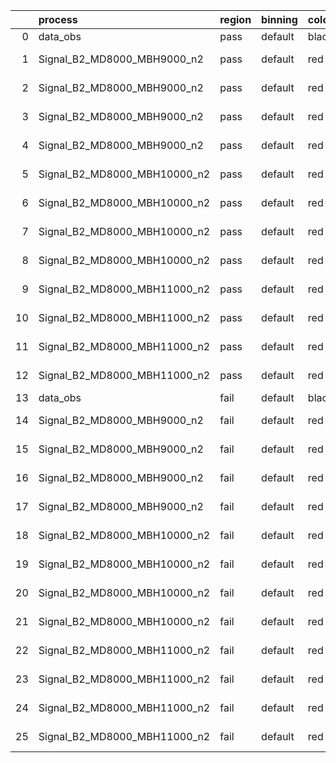 |    | process                      | region   | binning   | color   | process_type   |   scale | variation   | source_filename                                                       | source_histname    | alias                        | title     |   combine_idx |     lnN |   shapes | syst_type   | direction   | variation_alias   |
|---:|:-----------------------------|:---------|:----------|:--------|:---------------|--------:|:------------|:----------------------------------------------------------------------|:-------------------|:-----------------------------|:----------|--------------:|--------:|---------:|:------------|:------------|:------------------|
|  0 | data_obs                     | pass     | default   | black   | DATA           |       1 | nominal     | ./histograms_for_2DAlphabet_v18//BH_Data.root                         | hpass              | Data                         | Data      |           nan | nan     |      nan | nan         | nan         | nan               |
|  1 | Signal_B2_MD8000_MBH9000_n2  | pass     | default   | red     | SIGNAL         |       1 | lumi        | ./histograms_for_2DAlphabet_v18//BH_Signal_B2_MD8000_MBH9000_n2.root  | hpass              | Signal_B2_MD8000_MBH9000_n2  | BH signal |           nan |   1.016 |      nan | lnN         | nan         | nan               |
|  2 | Signal_B2_MD8000_MBH9000_n2  | pass     | default   | red     | SIGNAL         |       1 | SVM         | ./histograms_for_2DAlphabet_v18//BH_Signal_B2_MD8000_MBH9000_n2.root  | hpass_SVMsyst_up   | Signal_B2_MD8000_MBH9000_n2  | BH signal |           nan | nan     |        1 | shapes      | Up          | SVMsyst           |
|  3 | Signal_B2_MD8000_MBH9000_n2  | pass     | default   | red     | SIGNAL         |       1 | SVM         | ./histograms_for_2DAlphabet_v18//BH_Signal_B2_MD8000_MBH9000_n2.root  | hpass_SVMsyst_down | Signal_B2_MD8000_MBH9000_n2  | BH signal |           nan | nan     |        1 | shapes      | Down        | SVMsyst           |
|  4 | Signal_B2_MD8000_MBH9000_n2  | pass     | default   | red     | SIGNAL         |       1 | nominal     | ./histograms_for_2DAlphabet_v18//BH_Signal_B2_MD8000_MBH9000_n2.root  | hpass              | Signal_B2_MD8000_MBH9000_n2  | BH signal |           nan | nan     |      nan | nan         | nan         | nan               |
|  5 | Signal_B2_MD8000_MBH10000_n2 | pass     | default   | red     | SIGNAL         |       1 | lumi        | ./histograms_for_2DAlphabet_v18//BH_Signal_B2_MD8000_MBH10000_n2.root | hpass              | Signal_B2_MD8000_MBH10000_n2 | BH signal |           nan |   1.016 |      nan | lnN         | nan         | nan               |
|  6 | Signal_B2_MD8000_MBH10000_n2 | pass     | default   | red     | SIGNAL         |       1 | SVM         | ./histograms_for_2DAlphabet_v18//BH_Signal_B2_MD8000_MBH10000_n2.root | hpass_SVMsyst_up   | Signal_B2_MD8000_MBH10000_n2 | BH signal |           nan | nan     |        1 | shapes      | Up          | SVMsyst           |
|  7 | Signal_B2_MD8000_MBH10000_n2 | pass     | default   | red     | SIGNAL         |       1 | SVM         | ./histograms_for_2DAlphabet_v18//BH_Signal_B2_MD8000_MBH10000_n2.root | hpass_SVMsyst_down | Signal_B2_MD8000_MBH10000_n2 | BH signal |           nan | nan     |        1 | shapes      | Down        | SVMsyst           |
|  8 | Signal_B2_MD8000_MBH10000_n2 | pass     | default   | red     | SIGNAL         |       1 | nominal     | ./histograms_for_2DAlphabet_v18//BH_Signal_B2_MD8000_MBH10000_n2.root | hpass              | Signal_B2_MD8000_MBH10000_n2 | BH signal |           nan | nan     |      nan | nan         | nan         | nan               |
|  9 | Signal_B2_MD8000_MBH11000_n2 | pass     | default   | red     | SIGNAL         |       1 | lumi        | ./histograms_for_2DAlphabet_v18//BH_Signal_B2_MD8000_MBH11000_n2.root | hpass              | Signal_B2_MD8000_MBH11000_n2 | BH signal |           nan |   1.016 |      nan | lnN         | nan         | nan               |
| 10 | Signal_B2_MD8000_MBH11000_n2 | pass     | default   | red     | SIGNAL         |       1 | SVM         | ./histograms_for_2DAlphabet_v18//BH_Signal_B2_MD8000_MBH11000_n2.root | hpass_SVMsyst_up   | Signal_B2_MD8000_MBH11000_n2 | BH signal |           nan | nan     |        1 | shapes      | Up          | SVMsyst           |
| 11 | Signal_B2_MD8000_MBH11000_n2 | pass     | default   | red     | SIGNAL         |       1 | SVM         | ./histograms_for_2DAlphabet_v18//BH_Signal_B2_MD8000_MBH11000_n2.root | hpass_SVMsyst_down | Signal_B2_MD8000_MBH11000_n2 | BH signal |           nan | nan     |        1 | shapes      | Down        | SVMsyst           |
| 12 | Signal_B2_MD8000_MBH11000_n2 | pass     | default   | red     | SIGNAL         |       1 | nominal     | ./histograms_for_2DAlphabet_v18//BH_Signal_B2_MD8000_MBH11000_n2.root | hpass              | Signal_B2_MD8000_MBH11000_n2 | BH signal |           nan | nan     |      nan | nan         | nan         | nan               |
| 13 | data_obs                     | fail     | default   | black   | DATA           |       1 | nominal     | ./histograms_for_2DAlphabet_v18//BH_Data.root                         | hfail              | Data                         | Data      |           nan | nan     |      nan | nan         | nan         | nan               |
| 14 | Signal_B2_MD8000_MBH9000_n2  | fail     | default   | red     | SIGNAL         |       1 | lumi        | ./histograms_for_2DAlphabet_v18//BH_Signal_B2_MD8000_MBH9000_n2.root  | hfail              | Signal_B2_MD8000_MBH9000_n2  | BH signal |           nan |   1.016 |      nan | lnN         | nan         | nan               |
| 15 | Signal_B2_MD8000_MBH9000_n2  | fail     | default   | red     | SIGNAL         |       1 | SVM         | ./histograms_for_2DAlphabet_v18//BH_Signal_B2_MD8000_MBH9000_n2.root  | hfail_SVMsyst_up   | Signal_B2_MD8000_MBH9000_n2  | BH signal |           nan | nan     |        1 | shapes      | Up          | SVMsyst           |
| 16 | Signal_B2_MD8000_MBH9000_n2  | fail     | default   | red     | SIGNAL         |       1 | SVM         | ./histograms_for_2DAlphabet_v18//BH_Signal_B2_MD8000_MBH9000_n2.root  | hfail_SVMsyst_down | Signal_B2_MD8000_MBH9000_n2  | BH signal |           nan | nan     |        1 | shapes      | Down        | SVMsyst           |
| 17 | Signal_B2_MD8000_MBH9000_n2  | fail     | default   | red     | SIGNAL         |       1 | nominal     | ./histograms_for_2DAlphabet_v18//BH_Signal_B2_MD8000_MBH9000_n2.root  | hfail              | Signal_B2_MD8000_MBH9000_n2  | BH signal |           nan | nan     |      nan | nan         | nan         | nan               |
| 18 | Signal_B2_MD8000_MBH10000_n2 | fail     | default   | red     | SIGNAL         |       1 | lumi        | ./histograms_for_2DAlphabet_v18//BH_Signal_B2_MD8000_MBH10000_n2.root | hfail              | Signal_B2_MD8000_MBH10000_n2 | BH signal |           nan |   1.016 |      nan | lnN         | nan         | nan               |
| 19 | Signal_B2_MD8000_MBH10000_n2 | fail     | default   | red     | SIGNAL         |       1 | SVM         | ./histograms_for_2DAlphabet_v18//BH_Signal_B2_MD8000_MBH10000_n2.root | hfail_SVMsyst_up   | Signal_B2_MD8000_MBH10000_n2 | BH signal |           nan | nan     |        1 | shapes      | Up          | SVMsyst           |
| 20 | Signal_B2_MD8000_MBH10000_n2 | fail     | default   | red     | SIGNAL         |       1 | SVM         | ./histograms_for_2DAlphabet_v18//BH_Signal_B2_MD8000_MBH10000_n2.root | hfail_SVMsyst_down | Signal_B2_MD8000_MBH10000_n2 | BH signal |           nan | nan     |        1 | shapes      | Down        | SVMsyst           |
| 21 | Signal_B2_MD8000_MBH10000_n2 | fail     | default   | red     | SIGNAL         |       1 | nominal     | ./histograms_for_2DAlphabet_v18//BH_Signal_B2_MD8000_MBH10000_n2.root | hfail              | Signal_B2_MD8000_MBH10000_n2 | BH signal |           nan | nan     |      nan | nan         | nan         | nan               |
| 22 | Signal_B2_MD8000_MBH11000_n2 | fail     | default   | red     | SIGNAL         |       1 | lumi        | ./histograms_for_2DAlphabet_v18//BH_Signal_B2_MD8000_MBH11000_n2.root | hfail              | Signal_B2_MD8000_MBH11000_n2 | BH signal |           nan |   1.016 |      nan | lnN         | nan         | nan               |
| 23 | Signal_B2_MD8000_MBH11000_n2 | fail     | default   | red     | SIGNAL         |       1 | SVM         | ./histograms_for_2DAlphabet_v18//BH_Signal_B2_MD8000_MBH11000_n2.root | hfail_SVMsyst_up   | Signal_B2_MD8000_MBH11000_n2 | BH signal |           nan | nan     |        1 | shapes      | Up          | SVMsyst           |
| 24 | Signal_B2_MD8000_MBH11000_n2 | fail     | default   | red     | SIGNAL         |       1 | SVM         | ./histograms_for_2DAlphabet_v18//BH_Signal_B2_MD8000_MBH11000_n2.root | hfail_SVMsyst_down | Signal_B2_MD8000_MBH11000_n2 | BH signal |           nan | nan     |        1 | shapes      | Down        | SVMsyst           |
| 25 | Signal_B2_MD8000_MBH11000_n2 | fail     | default   | red     | SIGNAL         |       1 | nominal     | ./histograms_for_2DAlphabet_v18//BH_Signal_B2_MD8000_MBH11000_n2.root | hfail              | Signal_B2_MD8000_MBH11000_n2 | BH signal |           nan | nan     |      nan | nan         | nan         | nan               |